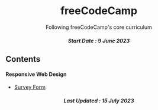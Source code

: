 <h1 align="center"> 
freeCodeCamp
</h1>
<p align="center">
Following freeCodeCamp's core curriculum</p>
<h5 align="center">  
Start Date : 9 June 2023
</h5>


## Contents

<h4>Responsive Web Design</h4>

- [Survey Form](https://github.com/phobbubs/freeCodeCamp/tree/main/Responsive%20Web%20Design/Survey%20Form)

<h5 align="center">
Last Updated : 15 July 2023
</h5>
